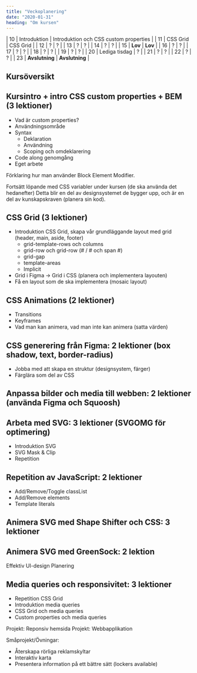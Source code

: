 ```yaml
---
title: "Veckoplanering"
date: "2020-01-31"
heading: "Om kursen"
---
```


| 10    | Introduktion     | Introduktion och CSS custom properties                                                |
| 11    | CSS Grid          | CSS Grid                                   |
| 12    | ?      | ?                        |
| 13    | ?              | ?                                                         |
| 14    | ?              | ?                                                         |
| 15    | **Lov**        | **Lov**                                                   |
| 16    | ?              | ?                                                         |
| 17    | ?              | ?                                                         |
| 18    | ?    | ?                                                |
| 19    | ?              | ?                                                         |
| 20    | Lediga tisdag              | ?                                                         |
| 21    | ?     | ?                                                |
| 22    | ?              | ?                                                         |
| 23    | **Avslutning** | **Avslutning**                                            |

## Kursöversikt

## Kursintro + intro CSS custom properties + BEM (3 lektioner)

- Vad är custom properties?
- Användningsområde
- Syntax
  - Deklaration
  - Användning
  - Scoping och omdeklarering
- Code along genomgång
- Eget arbete

Förklaring hur man använder Block Element Modifier.

Fortsätt löpande med CSS variabler under kursen (de ska använda det hedanefter)
Detta blir en del av designsystemet de bygger upp, och är en del av kunskapskraven (planera sin kod).

## CSS Grid (3 lektioner)

- Introduktion CSS Grid, skapa vår grundläggande layout med grid (header, main, aside, footer)
  - grid-template-rows och columns
  - grid-row och grid-row (# / # och span #)
  - grid-gap
  - template-areas
  - Implicit
- Grid i Figma -> Grid i CSS (planera och implementera layouten)
- Få en layout som de ska implementera (mosaic layout)

## CSS Animations (2 lektioner)

- Transitions
- Keyframes
- Vad man kan animera, vad man inte kan animera (satta värden)

## CSS generering från Figma: 2 lektioner (box shadow, text, border-radius)

- Jobba med att skapa en struktur (designsystem, färger)
- Färglära som del av CSS

## Anpassa bilder och media till webben: 2 lektioner (använda Figma och Squoosh)

## Arbeta med SVG: 3 lektioner (SVGOMG för optimering)

- Introduktion SVG
- SVG Mask & Clip
- Repetition

## Repetition av JavaScript: 2 lektioner

- Add/Remove/Toggle classList
- Add/Remove elements
- Template literals

## Animera SVG med Shape Shifter och CSS: 3 lektioner

## Animera SVG med GreenSock: 2 lektion

Effektiv UI-design
Planering

## Media queries och responsivitet: 3 lektioner

- Repetition CSS Grid
- Introduktion media queries
- CSS Grid och media queries
- Custom properties och media queries

Projekt: Reponsiv hemsida
Projekt: Webbapplikation

Småprojekt/Övningar:

- Återskapa rörliga reklamskyltar
- Interaktiv karta
- Presentera information på ett bättre sätt (lockers available)
